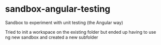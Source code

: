# sandbox-angular-testing
Sandbox to experiment with unit testing (the Angular way)

Tried to init a workspace on the existing folder but ended up having to use ng new sandbox and created a new subfolder
